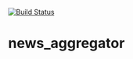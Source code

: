 [![Build Status](https://travis-ci.org/ushankax/news_aggregator.svg?branch=master)](https://travis-ci.org/ushankax/news_aggregator)


# news_aggregator

